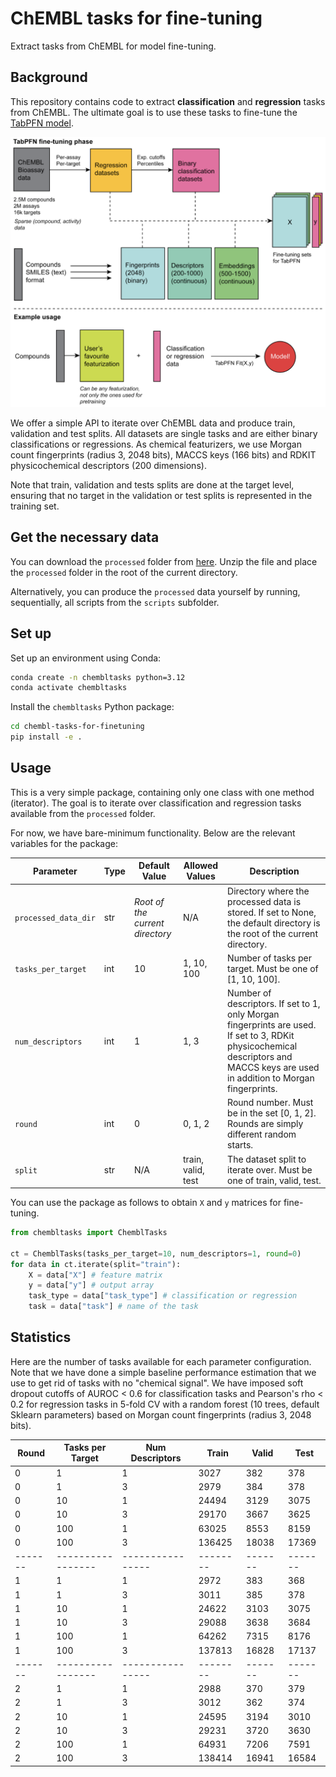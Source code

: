 # ChEMBL tasks for fine-tuning

Extract tasks from ChEMBL for model fine-tuning.

## Background

This repository contains code to extract **classification** and **regression** tasks from ChEMBL. The ultimate goal is to use these tasks to fine-tune the [TabPFN model](https://www.nature.com/articles/s41586-024-08328-6).

![Scheme of the methodology](assets/TabPFN_finetuning_tasks.png)

We offer a simple API to iterate over ChEMBL data and produce train, validation and test splits. All datasets are single tasks and are either binary classifications or regressions. As chemical featurizers, we use Morgan count fingerprints (radius 3, 2048 bits), MACCS keys (166 bits) and RDKIT physicochemical descriptors (200 dimensions).

Note that train, validation and tests splits are done at the target level, ensuring that no target in the validation or test splits is represented in the training set.

## Get the necessary data

You can download the `processed` folder from [here](https://chempfn-data.s3.eu-central-1.amazonaws.com/chembl-tasks-for-finetuning/processed.zip). Unzip the file and place the `processed` folder in the root of the current directory.

Alternatively, you can produce the `processed` data yourself by running, sequentially, all scripts from the `scripts` subfolder.

## Set up

Set up an environment using Conda:

```bash
conda create -n chembltasks python=3.12
conda activate chembltasks
```

Install the `chembltasks` Python package:

```bash
cd chembl-tasks-for-finetuning
pip install -e .
```

## Usage

This is a very simple package, containing only one class with one method (iterator). The goal is to iterate over classification and regression tasks available from the `processed` folder.

For now, we have bare-minimum functionality. Below are the relevant variables for the package:

| Parameter            | Type | Default Value                        | Allowed Values         | Description                                                                                                                     |
|----------------------|------|--------------------------------------|------------------------|---------------------------------------------------------------------------------------------------------------------------------|
| `processed_data_dir` | str  | *Root of the current directory*      | N/A                    | Directory where the processed data is stored. If set to None, the default directory is the root of the current directory.       |
| `tasks_per_target`   | int  | 10                                   | 1, 10, 100             | Number of tasks per target. Must be one of [1, 10, 100].                                                                        |
| `num_descriptors`    | int  | 1                                    | 1, 3                   | Number of descriptors. If set to 1, only Morgan fingerprints are used. If set to 3, RDKit physicochemical descriptors and MACCS keys are used in addition to Morgan fingerprints. |
| `round`              | int  | 0                                    | 0, 1, 2                | Round number. Must be in the set [0, 1, 2]. Rounds are simply different random starts.                                                                                       |
| `split`              | str  | N/A                                  | train, valid, test     | The dataset split to iterate over. Must be one of train, valid, test.                                                           |

You can use the package as follows to obtain `X` and `y` matrices for fine-tuning.

```python
from chembltasks import ChemblTasks

ct = ChemblTasks(tasks_per_target=10, num_descriptors=1, round=0)
for data in ct.iterate(split="train"):
    X = data["X"] # feature matrix
    y = data["y"] # output array
    task_type = data["task_type"] # classification or regression
    task = data["task"] # name of the task
```

## Statistics

Here are the number of tasks available for each parameter configuration. Note that we have done a simple baseline performance estimation that we use to get rid of tasks with no "chemical signal". We have imposed soft dropout cutoffs of AUROC < 0.6 for classification tasks and Pearson's rho < 0.2 for regression tasks in 5-fold CV with a random forest (10 trees, default Sklearn parameters) based on Morgan count fingerprints (radius 3, 2048 bits).

| Round | Tasks per Target | Num Descriptors | Train  | Valid | Test  |
|-------|-----------------|----------------|--------|-------|-------|
| 0     | 1               | 1              | 3027   | 382   | 378   |
| 0     | 1               | 3              | 2979   | 384   | 378   |
| 0     | 10              | 1              | 24494  | 3129  | 3075  |
| 0     | 10              | 3              | 29170  | 3667  | 3625  |
| 0     | 100             | 1              | 63025  | 8553  | 8159  |
| 0     | 100             | 3              | 136425 | 18038 | 17369 |
|-------|-----------------|----------------|--------|-------|-------|
| 1     | 1               | 1              | 2972   | 383   | 368   |
| 1     | 1               | 3              | 3011   | 385   | 378   |
| 1     | 10              | 1              | 24622  | 3103  | 3075  |
| 1     | 10              | 3              | 29088  | 3638  | 3684  |
| 1     | 100             | 1              | 64262  | 7315  | 8176  |
| 1     | 100             | 3              | 137813 | 16828 | 17137 |
|-------|-----------------|----------------|--------|-------|-------|
| 2     | 1               | 1              | 2988   | 370   | 379   |
| 2     | 1               | 3              | 3012   | 362   | 374   |
| 2     | 10              | 1              | 24595  | 3194  | 3010  |
| 2     | 10              | 3              | 29231  | 3720  | 3630  |
| 2     | 100             | 1              | 64931  | 7206  | 7591  |
| 2     | 100             | 3              | 138414 | 16941 | 16584 |

